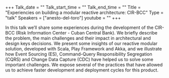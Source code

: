 +++
Talk_date = ""
Talk_start_time = ""
Talk_end_time = ""
Title = "Experiencies on building a modular reactive architecture: CIR-BCC"
Type = "talk"
Speakers = ["anesto-del-toro"]
youtube = ""
+++

In this talk we’ll share some experiences during the development of the CIR-BCC 
(Risk Information Center - Cuban Central Bank). We briefly describe the problem, 
the main challenges and their impact in architectural and design keys decisions. 
We present some insights of our reactive modular solution, developed with Scala, 
Play Framework and Akka, and we illustrate how Event Sourcing (ES), Command-Query 
Responsibility Segregation (CQRS) and Change Data Capture (CDC) have helped us to 
solve some important challenges. We expose several of the practices that have allowed 
us to achieve faster development and deployment cycles for this product.